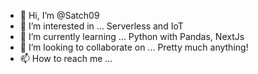 - 👋 Hi, I’m @Satch09
- 👀 I’m interested in ... Serverless and IoT
- 🌱 I’m currently learning ... Python with Pandas, NextJs
- 💞️ I’m looking to collaborate on ... Pretty much anything!
- 📫 How to reach me ...

<!---
Satch09/Satch09 is a ✨ special ✨ repository because its `README.md` (this file) appears on your GitHub profile.
You can click the Preview link to take a look at your changes.
--->
